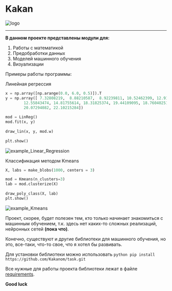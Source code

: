 # Kakan

![logo](https://github.com/Kakanom/task/blob/main/Kakan.ico)

---

**В данном проекте представлены модули для:**
 
1. Работы с математикой
2. Предобработки данных
3. Моделей машинного обучения
4. Визуализации

Примеры работы программы:

   Линейная регрессия
    
   ```python
   x = np.array([np.arange(0.0, 6.0, 0.5)]).T
   y = np.array([ 7.32808219,  8.88210587,  8.92239811, 10.52462399, 12.91597313,
           12.55843474, 14.81755614, 18.31825374, 19.44109095, 18.76040251,
           20.07294082, 22.10215284])
    
   mod = LinReg()
   mod.fit(x, y)
    
   draw_lin(x, y, mod.w)
    
   plt.show()
   ```
   ![example_Linear_Regression](https://github.com/Kakanom/task/blob/main/example_Linear_Regression.png)

   Классификация методом Kmeans
   
   ```python
   X, labs = make_blobs(1000, centers = 3)

   mod = Kmeans(n_clusters=3)
   lab = mod.clusterize(X)
    
   draw_poly_class(X, lab)
   plt.show()
   ```
   ![example_Kmeans](https://github.com/Kakanom/task/blob/main/example_Kmeans.png)
   
   

Проект, скорее, будет полезен тем, кто только начинает знакомиться с машинным обучением,
т.к. здесь нет каких-то сложных реализаций, нейронных сетей **(пока что)**.

Конечно, существуют и другие библиотеки для машинного обучения,
но это, все-таки, что-то свое, что я хотел бы развивать.

Для установки библиотеки можно использовать
    ```python
        pip install https://github.com/Kakanom/task.git
    ```

Все нужные для работы проекта библиотеки лежат в файле [requirements](https://github.com/Kakanom/task.git/requirements).

**Good luck**
